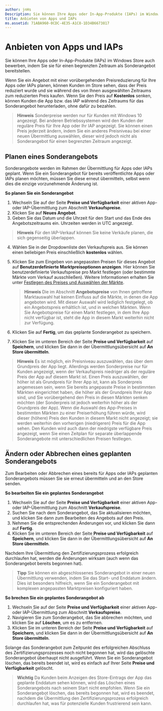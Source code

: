 ```yaml
---
author: jnHs
Description: Sie können Ihre Apps oder In-App-Produkte (IAPs) im Windows Store auch bewerben, indem Sie sie für einen begrenzten Zeitraum als Sonderangebot bereitstellen.
title: Anbieten von Apps und IAPs
ms.assetid: 71ABA960-0CDC-4E35-A1C8-1D34B6673817
---
```


# Anbieten von Apps und IAPs


Sie können Ihre Apps oder In-App-Produkte (IAPs) im Windows Store auch bewerben, indem Sie sie für einen begrenzten Zeitraum als Sonderangebot bereitstellen.

Wenn Sie ein Angebot mit einer vorübergehenden Preisreduzierung für Ihre Apps oder IAPs planen, können Kunden im Store sehen, dass der Preis reduziert wurde und sie während des von Ihnen ausgewählten Zeitraums zum reduzierten Preis kaufen. Wenn Sie den Preis auf **Kostenlos** senken, können Kunden die App bzw. das IAP während des Zeitraums für das Sonderangebot herunterladen, ohne dafür zu bezahlen.

> **Hinweis**  Sonderpreise werden nur für Kunden mit Windows 10 angezeigt. Bei anderen Betriebssystemen wird den Kunden der reguläre Preis für Ihre App oder Ihr IAP angezeigt. Sie können einen Preis jederzeit ändern, indem Sie ein anderes Preisniveau bei einer neuen Übermittlung auswählen, dieser wird jedoch nicht als Sonderangebot für einen begrenzten Zeitraum angezeigt.

## Planen eines Sonderangebots


Sonderangebote werden im Rahmen der Übermittlung für Apps oder IAPs geplant. Wenn Sie ein Sonderangebot für bereits veröffentlichte Apps oder IAPs planen möchten, müssen Sie diese erneut übermitteln, selbst wenn dies die einzige vorzunehmende Änderung ist.

**So planen Sie ein Sonderangebot**

1.  Wechseln Sie auf der Seite **Preise und Verfügbarkeit** einer aktiven App- oder IAP-Übermittlung zum Abschnitt **Verkaufspreise**.
2.  Klicken Sie auf **Neues Angebot**.
3.  Geben Sie das Datum und die Uhrzeit für den Start und das Ende des Angebotszeitraums ein. Uhrzeiten werden in UTC angezeigt.

   > **Hinweis**  Für den IAP-Verkauf können Sie keine Verkäufe planen, die sich gegenseitig überlappen.

4.  Wählen Sie in der Dropdownliste den Verkaufspreis aus. Sie können einen beliebigen Preis einschließlich **kostenlos** wählen.
5.  Klicken Sie zum Eingeben von angepassten Preisen für dieses Angebot auf **Benutzerdefinierte Marktpreisoptionen anzeigen**. Hier können Sie benutzerdefinierte Verkaufspreise pro Markt festlegen (oder bestimmte Märkte vom Verkauf ausschließen). Weitere Informationen erhalten Sie unter [Festlegen des Preises und Auswählen der Märkte](define-pricing-and-market-selection.md).

    > **Hinweis**  Die im Abschnitt **Angebotspreise** von Ihnen getroffene Marktauswahl hat keinen Einfluss auf die Märkte, in denen die App angeboten wird. Mit dieser Auswahl wird lediglich festgelegt, ob ein Angebotspreis erhältlich ist, und in welchen Märkten. Wenn Sie Angebotspreise für einen Markt festlegen, in dem Ihre App nicht verfügbar ist, steht die App in diesem Markt weiterhin nicht zur Verfügung.

6.  Klicken Sie auf **Fertig**, um das geplante Sonderangebot zu speichern.
7.  Klicken Sie im unteren Bereich der Seite **Preise und Verfügbarkeit** auf **Speichern**, und klicken Sie dann in der Übermittlungsübersicht auf **An Store übermitteln**.

> **Hinweis**  Es ist möglich, ein Preisniveau auszuwählen, das über dem Grundpreis der App liegt. Allerdings werden Sonderpreise nur für Kunden angezeigt, wenn der Verkaufspreis niedriger als der reguläre Preis der App auf diesem Markt ist. Einen Preis auszuwählen, der höher ist als Grundpreis für Ihrer App ist, kann als Sonderpreis angemessen sein, wenn Sie bereits angepasste Preise in bestimmten Märkten eingerichtet haben, die höher als der Grundpreis Ihrer App sind, und Sie vorübergehend den Preis in diesen Märkten senken möchten (der Sonderpreis ist jedoch weiterhin höher als der Grundpreis der App). Wenn die Auswahl des App-Preises in bestimmten Märkten zu einer Preiserhöhung führen würde, wird dieser (höhere) Preis den Kunden in diesem Markt nicht angezeigt; sie werden weiterhin den vorherigen (niedrigeren) Preis für die App sehen. Den Kunden wird auch dann der niedrigste verfügbare Preis angezeigt, wenn Sie einen Zeitplan für separate überlappende Sonderangebote mit unterschiedlichen Preisen festlegen.

## Ändern oder Abbrechen eines geplanten Sonderangebots


Zum Bearbeiten oder Abbrechen eines bereits für Apps oder IAPs geplanten Sonderangebots müssen Sie sie erneut übermitteln und an den Store senden.

**So bearbeiten Sie ein geplantes Sonderangebot**

1.  Wechseln Sie auf der Seite **Preise und Verfügbarkeit** einer aktiven App- oder IAP-Übermittlung zum Abschnitt **Verkaufspreise**.
2.  Suchen Sie nach dem Sonderangebot, das Sie aktualisieren möchten, und klicken Sie dann zum Bearbeiten des Angebots auf den Preis.
3.  Nehmen Sie die entsprechenden Änderungen vor, und klicken Sie dann auf **Fertig**.
4.  Klicken Sie im unteren Bereich der Seite **Preise und Verfügbarkeit** auf **Speichern**, und klicken Sie dann in der Übermittlungsübersicht auf **An Store übermitteln**.

Nachdem Ihre Übermittlung den Zertifizierungsprozess erfolgreich durchlaufen hat, werden die Änderungen wirksam (auch wenn das Sonderangebot bereits begonnen hat).

> **Tipp**  Sie können ein abgeschlossenes Sonderangebot in einer neuen Übermittlung verwenden, indem Sie das Start- und Enddatum ändern. Dies ist besonders hilfreich, wenn Sie ein Sonderangebot mit komplexen angepassten Marktpreisen konfiguriert haben.
 
**So brechen Sie ein geplantes Sonderangebot ab**

1.  Wechseln Sie auf der Seite **Preise und Verfügbarkeit** einer aktiven App- oder IAP-Übermittlung zum Abschnitt **Verkaufspreise**.
2.  Navigieren Sie zum Sonderangebot, das Sie abbrechen möchten, und klicken Sie auf **Löschen**, um es zu entfernen.
3.  Klicken Sie im unteren Bereich der Seite **Preise und Verfügbarkeit** auf **Speichern**, und klicken Sie dann in der Übermittlungsübersicht auf **An Store übermitteln**.

Solange das Sonderangebot zum Zeitpunkt des erfolgreichen Abschluss des Zertifizierungsprozesses noch nicht begonnen hat, wird das gelöschte Sonderangebot überhaupt nicht ausgeführt. Wenn Sie ein Sonderangebot löschen, das bereits beendet ist, wird es einfach auf Ihrer Seite **Preise und Verfügbarkeit** gelöscht.

> **Wichtig**   Da Kunden beim Anzeigen des Store-Eintrags der App das geplante Enddatum sehen können, wird das Löschen eines Sonderangebots nach seinem Start nicht empfohlen. Wenn Sie ein Sonderangebot löschen, das bereits begonnen hat, wird es beendet, nachdem die Übermittlung den Zertifizierungsprozess erfolgreich durchlaufen hat, was für potenzielle Kunden frustrierend sein kann.



<!--HONumber=May16_HO2-->


